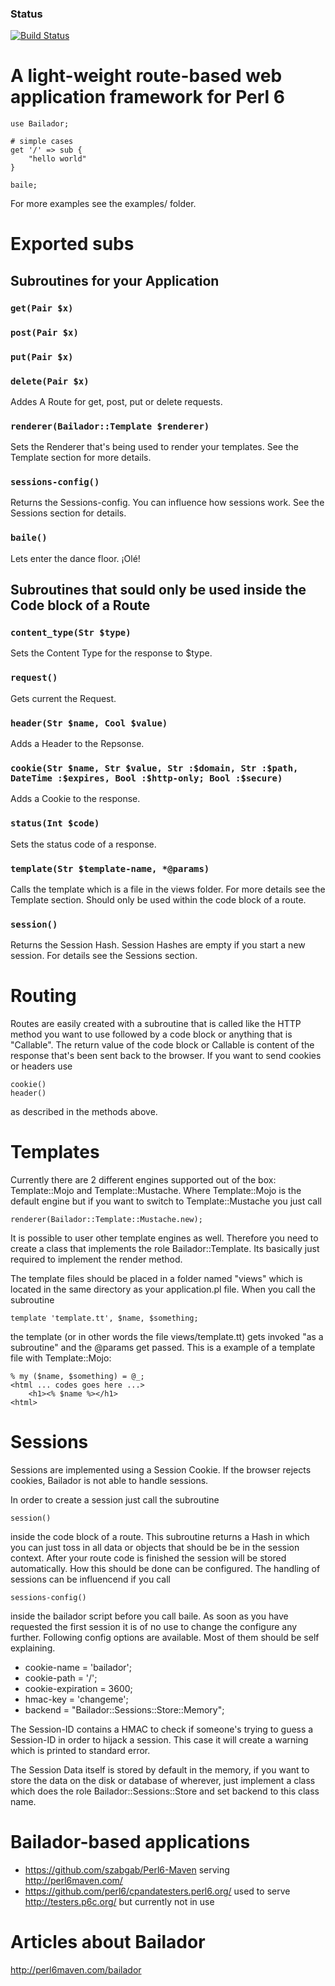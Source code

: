 ### Status
[![Build Status](https://travis-ci.org/tadzik/Bailador.png)](https://travis-ci.org/tadzik/Bailador)

A light-weight route-based web application framework for Perl 6
==============================================

    use Bailador;
    
    # simple cases
    get '/' => sub {
        "hello world"
    }
    
    baile;

For more examples see the examples/ folder.

Exported subs
================

Subroutines for your Application
--------------------------------

### `get(Pair $x)`
### `post(Pair $x)`
### `put(Pair $x)`
### `delete(Pair $x)`

Addes A Route for get, post, put or delete requests.

### `renderer(Bailador::Template $renderer)`

Sets the Renderer that's being used to render your templates. See the Template section for more details.

### `sessions-config()`

Returns the Sessions-config. You can influence how sessions work. See the Sessions section for details.

### `baile()`

Lets enter the dance floor. ¡Olé!

Subroutines that sould only be used inside the Code block of a Route
-------------------------------------------------------------------

### `content_type(Str $type)`

Sets the Content Type for the response to $type.

### `request()`

Gets current the Request.

### `header(Str $name, Cool $value)`

Adds a Header to the Repsonse.

### `cookie(Str $name, Str $value, Str :$domain, Str :$path, DateTime :$expires, Bool :$http-only; Bool :$secure)`

Adds a Cookie to the response.

### `status(Int $code)`

Sets the status code of a response.

### `template(Str $template-name, *@params)`

Calls the template which is a file in the views folder. For more details see the Template section. Should only be used within the code block of a route.

### `session()`

Returns the Session Hash. Session Hashes are empty if you start a new session. For details see the Sessions section.

Routing
=======

Routes are easily created with a subroutine that is called like the HTTP method you want to use followed by a code block or anything that is "Callable".
The return value of the code block or Callable is content of the response that's been sent back to the browser. If you want to send cookies or headers use

    cookie()
    header()
    
as described in the methods above.

Templates
=========

Currently there are 2 different engines supported out of the box: Template::Mojo and Template::Mustache.
Where Template::Mojo is the default engine but if you want to switch to Template::Mustache you just call

    renderer(Bailador::Template::Mustache.new);

It is possible to user other template engines as well.
Therefore you need to create a class that implements the role Bailador::Template. Its basically just required to implement the render method.

The template files should be placed in a folder named "views" which is located in the same directory as your application.pl file. When you call the subroutine

    template 'template.tt', $name, $something;
    
the template (or in other words the file views/template.tt) gets invoked "as a subroutine" and the @params get passed. This is a example of a template file with Template::Mojo:

    % my ($name, $something) = @_;
    <html ... codes goes here ...>
        <h1><% $name %></h1>
    <html>

    
Sessions
========

Sessions are implemented using a Session Cookie. If the browser rejects cookies, Bailador is not able to handle sessions.

In order to create a session just call the subroutine

    session()
    
inside the code block of a route. This subroutine returns a Hash in which you can just toss in all data or objects that should be be in the session context.
After your route code is finished the session will be stored automatically. How this should be done can be configured.
The handling of sessions can be influencend if you call

    sessions-config()
    
inside the bailador script before you call baile. As soon as you have requested the first session it is of no use to change the configure any further.
Following config options are available. Most of them should be self explaining.

* cookie-name = 'bailador';
* cookie-path = '/';
* cookie-expiration = 3600;
* hmac-key = 'changeme';
* backend = "Bailador::Sessions::Store::Memory";

The Session-ID contains a HMAC to check if someone's trying to guess a Session-ID in order to hijack a session. This case it will create a warning which is printed to standard error.

The Session Data itself is stored by default in the memory, if you want to store the data on the disk or database of wherever, just implement a class which does the role Bailador::Sessions::Store
and set backend to this class name.


Bailador-based applications
===========================
* https://github.com/szabgab/Perl6-Maven serving http://perl6maven.com/
* https://github.com/perl6/cpandatesters.perl6.org/ used to serve http://testers.p6c.org/ but currently not in use


Articles about Bailador
========================
http://perl6maven.com/bailador
